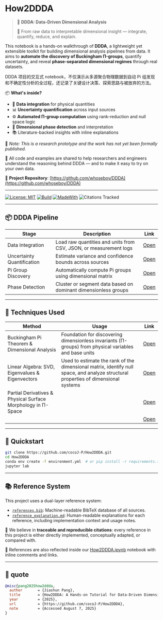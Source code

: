# How2DDDA

> 🚀 **DDDA: Data-Driven Dimensional Analysis**
>
> 📐 From raw data to interpretable dimensional insight — integrate, quantify, reduce, and explain.

This notebook is a hands-on walkthrough of **DDDA**, a lightweight yet extensible toolkit for building dimensional analysis pipelines from data. It aims to **automate the discovery of Buckingham Π-groups**, quantify uncertainty, and reveal **phase-separated dimensional regimes** through real datasets.

DDDA 项目的交互式 notebook，不仅演示从多源聚合物理数据到自动 Pi 组发现和不确定性分析的全过程，还记录了关键设计决策、探索思路与被放弃的方法。

📦 **What's inside?**

- 🔗 **Data integration** for physical quantities
- 📊 **Uncertainty quantification** across input sources
- ⚙️ **Automated Π-group computation** using rank-reduction and null space logic
- 🧭 **Dimensional phase detection** and interpretation
- 📚 Literature-backed insights with inline explanations

🧪 _Note: This is a research prototype and the work has not yet been formally published._

📁 All code and examples are shared to help researchers and engineers understand the reasoning behind DDDA — and to make it easy to try on your own data.

🔗 **Project Repository**: [https://github.com/whoseboy/DDDA](https://github.com/whoseboy/DDDA)

---

[![License: MIT](https://img.shields.io/badge/License-MIT-blue.svg)](LICENSE)
[![Build](https://github.com/<user>/owl-llm-cookbook/actions/workflows/ci.yml/badge.svg)](…)
[![MadeWith](https://img.shields.io/badge/Made%20with-Jupyter-blue)](…)
![Citations Tracked](https://img.shields.io/badge/references-traceable-blue)

---

## 📦 DDDA Pipeline

| Stage                      | Description                                                       | Link     |
| -------------------------- | ----------------------------------------------------------------- | -------- |
| Data Integration           | Load raw quantities and units from CSV, JSON, or measurement logs | [Open]() |
| Uncertainty Quantification | Estimate variance and confidence bounds across sources            | [Open]() |
| Pi Group Discovery         | Automatically compute Pi groups using dimensional matrix          | [Open]() |
| Phase Detection            | Cluster or segment data based on dominant dimensionless groups    | [Open]() |

---

## 🧠 Techniques Used

| Method                                                       | Usage                                                                                                                              | Link                                                                                                                                                               |
| ------------------------------------------------------------ | ---------------------------------------------------------------------------------------------------------------------------------- | ------------------------------------------------------------------------------------------------------------------------------------------------------------------ |
| Buckingham Pi Theorem & Dimensional Analysis                 | Foundation for discovering dimensionless invariants (Π-groups) from physical variables and base units                              | [Open](https://github.com/cocoJ-P/How2DDDA/blob/main/notebooks/Techniques/Buckingham%20Pi%20Theorem%20%26%20Dimensional%20Analysis.ipynb)                          |
| Linear Algebra: SVD, Eigenvalues & Eigenvectors              | Used to estimate the rank of the dimensional matrix, identify null space, and analyze structural properties of dimensional systems | [Open]()                                                                                                                                                           |
| Partial Derivatives & Physical Surface Morphology in Π-Space |                                                                                                                                    | [Open](https://github.com/cocoJ-P/How2DDDA/blob/main/notebooks/Techniques/Partial%20Derivatives%20in%20%CE%A0-Space%20and%20Physical%20Surface%20Morphology.ipynb) |
|                                                              |                                                                                                                                    | [Open]()                                                                                                                                                           |

---

## 🏃 Quickstart

```bash
git clone https://github.com/cocoJ-P/How2DDDA.git
cd How2DDDA
conda env create -f environment.yml  # or pip install -r requirements.txt
jupyter lab
```

---

## 📚 Reference System

This project uses a dual-layer reference system:

- [`references.bib`](./references.bib): Machine-readable BibTeX database of all sources.
- [`reference_explanation.md`](./reference_explanation.md): Human-readable explanations for each reference, including implementation context and usage notes.

🔎 We believe in **traceable and reproducible citations**: every reference in this project is either directly implemented, conceptually adapted, or compared with.

🧪 References are also reflected inside our [How2DDDA.ipynb](./notebooks/How2DDDA.ipynb) notebook with inline comments and links.

---

## 📝 quote

```bibtex
@misc{pang2025how2ddda,
  author       = {Jiashun Pang},
  title        = {How2DDDA: A Hands-on Tutorial for Data-Driven Dimensional Analysis},
  year         = {2025},
  url          = {https://github.com/cocoJ-P/How2DDDA},
  note         = {Accessed August 7, 2025}
}
```
